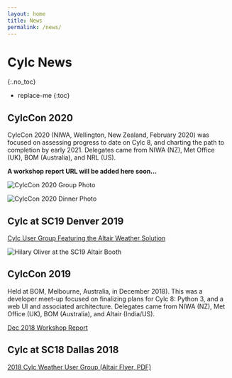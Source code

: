 ```yaml
---
layout: home
title: News
permalink: /news/
---
```

# Cylc News
{:.no_toc}

* replace-me
{:toc}

## CylcCon 2020

CylcCon 2020 (NIWA, Wellington, New Zealand, February 2020) was focused on
assessing progress to date on Cylc 8, and charting the path to completion by
early 2021. Delegates came from NIWA (NZ), Met Office (UK), BOM (Australia),
and NRL (US).

**A workshop report URL will be added here soon...**

![CylcCon 2020 Group Photo]({{site.url}}/assets/CylcCon2020-2.jpg)

![CylcCon 2020 Dinner Photo]({{site.url}}/assets/CylcCon2020-1.jpg)

## Cylc at SC19 Denver 2019

[Cylc User Group Featuring the Altair Weather Solution](https://web.altair.com/cylc-user-group)

![Hilary Oliver at the SC19 Altair Booth]({{site.url}}/assets/SC19-Cylc.jpg)

## CylcCon 2019

Held at BOM, Melbourne, Australia, in December 2018). This was a developer
meet-up focused on finalizing plans for Cylc 8: Python 3, and a web UI and
associated architecture. Delegates came from NIWA (NZ), Met Office (UK), BOM
(Australia), and Altair (India/US).

[Dec 2018 Workshop Report](https://cylc.github.io/cylc-admin/dec-workshop-report)

## Cylc at SC18 Dallas 2018

[2018 Cylc Weather User Group (Altair Flyer, PDF)]({{site.url}}/assets/PBSWorks_0034_EventFlyer_CycleUserGroup_SC2018.pdf)
